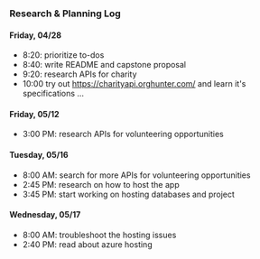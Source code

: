 ### Research & Planning Log
#### Friday, 04/28
* 8:20: prioritize to-dos
* 8:40: write README and capstone proposal
* 9:20: research APIs for charity
* 10:00 try out https://charityapi.orghunter.com/ and learn it's specifications
…

#### Friday, 05/12
* 3:00 PM: research APIs for volunteering opportunities

#### Tuesday, 05/16
* 8:00 AM: search for more APIs for volunteering opportunities
* 2:45 PM: research on how to host the app
* 3:45 PM: start working on hosting databases and project

#### Wednesday, 05/17
* 8:00 AM: troubleshoot the hosting issues
* 2:40 PM: read about azure hosting